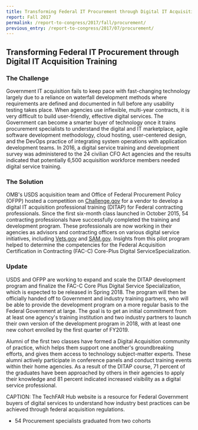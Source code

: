 ```yaml
---
title: Transforming Federal IT Procurement through Digital IT Acquisition Training
report: Fall 2017
permalink: /report-to-congress/2017/fall/procurement/
previous_entry: /report-to-congress/2017/07/procurement/
---
```

## Transforming Federal IT Procurement through Digital IT Acquisition Training

### The Challenge

Government IT acquisition fails to keep pace with fast-changing technology largely due to a reliance on waterfall development methods where requirements are defined and documented in full before any usability testing takes place. When agencies use inflexible, multi-year contracts, it is very difficult to build user-friendly, effective digital services. The Government can become a smarter buyer of technology once it trains procurement specialists to understand the digital and IT marketplace, agile software development methodology, cloud hosting, user-centered design, and the DevOps practice of integrating system operations with application development teams. In 2016, a digital service training and development survey was administered to the 24 civilian CFO Act agencies and the results indicated that potentially 6,500 acquisition workforce members needed digital service training.

### The Solution

OMB's USDS acquisition team and Office of Federal Procurement Policy (OFPP) hosted a competition on [Challenge.gov](https://challenge.gov) for a vendor to develop a digital IT acquisition professional training (DITAP) for Federal contracting professionals. Since the first six-month class launched in October 2015, 54 contracting professionals have successfully completed the training and development program. These professionals are now working in their agencies as advisors and contracting officers on various digital service initiatives, including [Vets.gov](https://vets.gov) and [SAM.gov](https://sam.gov). Insights from this pilot program helped to determine the competencies for the Federal Acquisition Certification in Contracting (FAC-C) Core-Plus Digital ServiceSpecialization.

### Update

USDS and OFPP are working to expand and scale the DITAP development program and finalize the FAC-C Core Plus Digital Service Specialization, which is expected to be released in Spring 2018. The program will then be officially handed off to Government and industry training partners, who will be able to provide the development program on a more regular basis to the Federal Government at large. The goal is to get an initial commitment from at least one agency's training institution and two industry partners to launch their own version of the development program in 2018, with at least one new cohort enrolled by the first quarter of FY2019.

Alumni of the first two classes have formed a Digital Acquisition community of practice, which helps them support one another's groundbreaking efforts, and gives them access to technology subject-matter experts. These alumni actively participate in conference panels and conduct training events within their home agencies. As a result of the DITAP course, 71 percent of the graduates have been approached by others in their agencies to apply their knowledge and 81 percent indicated increased visibility as a digital service professional.

CAPTION: The TechFAR Hub website is a resource for Federal Government buyers of digital services to understand how industry best practices can be achieved through federal acquisition regulations.

 * 54 Procurement specialists graduated from two cohorts
